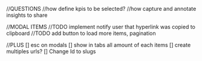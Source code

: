 //QUESTIONS
//how define kpis to be selected?
//how capture and annotate insights to share

//MODAL ITEMS
//TODO implement notify user that hyperlink was copied to clipboard
//TODO add button to load more items, pagination

//PLUS
[] esc on modals
[] show in tabs all amount of each items
[] create multiples urls?
[] Change Id to slugs
